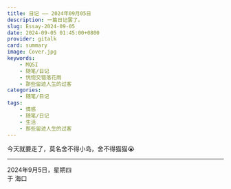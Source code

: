 ```yaml
---
title: 日记 —— 2024年09月05日
description: 一篇日记罢了。
slug: Essay-2024-09-05
date: 2024-09-05 01:45:00+0800
provider: gitalk
card: summary
image: Cover.jpg
keywords:
    - MQSI
    - 随笔/日记
    - 恍惚交错落花雨
    - 那些留迹人生的过客
categories:
    - 随笔/日记
tags:
    - 情感
    - 随笔/日记
    - 生活
    - 那些留迹人生的过客
---
```


今天就要走了，莫名舍不得小岛，舍不得猫猫😭

**********

2024年9月5日，星期四  
于 海口  